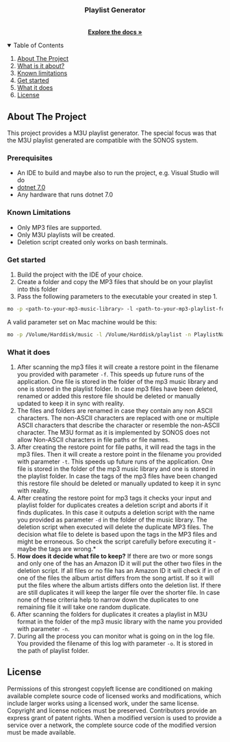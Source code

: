 <!--
*** Thanks for checking out the Best-README-Template. If you have a suggestion
*** that would make this better, please fork the repo and create a pull request
*** or simply open an issue with the tag "enhancement".
*** Thanks again! Now go create something AMAZING! :D
-->
<!-- PROJECT SHIELDS -->
<!--
*** I'm using markdown "reference style" links for readability.
*** Reference links are enclosed in brackets [ ] instead of parentheses ( ).
*** See the bottom of this document for the declaration of the reference variables
*** for contributors-url, forks-url, etc. This is an optional, concise syntax you may use.
*** https://www.markdownguide.org/basic-syntax/#reference-style-links
-->

<br />

  <h3 align="center">Playlist Generator</h3>

  <p align="center">
    <br />
    <a href="https://github.com/marcflohrer/playlistgenerator"><strong>Explore the docs »</strong></a>
  </p>
</p>

<!-- TABLE OF CONTENTS -->
<details open="open">
  <summary>Table of Contents</summary>
  <ol>
    <li>
      <a href="#about-the-project">About The Project</a>
    </li>
    <li><a href="#Prerequisites">What is it about?</a></li>
    <li><a href="#known-limitations">Known limitations</a></li>
    <li><a href="#get-started">Get started</a></li>
    <li><a href="#what-it-does">What it does</a></li>
    <li><a href="#license">License</a></li>
  </ol>
</details>

<!-- ABOUT THE PROJECT -->
## About The Project

This project provides a M3U playlist generator. The special focus was that the M3U playlist generated are compatible with the SONOS system.

### Prerequisites

* An IDE to build and maybe also to run the project, e.g. Visual Studio will do
* [dotnet 7.0](https://dotnet.microsoft.com/download/dotnet/7.0)
* Any hardware that runs dotnet 7.0

### Known Limitations

* Only MP3 files are supported.
* Only M3U playlists will be created.
* Deletion script created only works on bash terminals.

### Get started

1) Build the project with the IDE of your choice.
2) Create a folder and copy the MP3 files that should be on your playlist into this folder
3) Pass the following parameters to the executable your created in step 1.

```bash
mo -p <path-to-your-mp3-music-library> -l <path-to-your-mp3-playlist-folder> -n PlaylistName.m3u -f <filename-used-as-restore-point-for-mp3-files> -t <filename-used-as-restore-point-for-mp3-tags> -o logfile.txt -d deletionScript.sh
```

A valid parameter set on Mac machine would be this:

```bash
mo -p /Volume/Harddisk/music -l /Volume/Harddisk/playlist -n PlaylistName.m3u -f restorefiles.txt -t restoretags.txt -o logfile.txt -d deletionScript.sh
```

### What it does

1) After scanning the mp3 files it will create a restore point in the filename you provided with parameter ```-f```. This speeds up future runs of the application. One file is stored in the folder of the mp3 music library and one is stored in the playlist folder. In case mp3 files have been deleted, renamed or added this restore file should be deleted or manually updated to keep it in sync with reality.
2) The files and folders are renamed in case they contain any non ASCII characters. The non-ASCII characters are replaced with one or multiple ASCII characters that describe the character or resemble the non-ASCII character. The M3U format as it is implemented by SONOS does not allow Non-ASCII characters in file paths or file names.
3) After creating the restore point for file paths, it will read the tags in the mp3 files. Then it will create a restore point in the filename you provided with parameter ```-t```. This speeds up future runs of the application. One file is stored in the folder of the mp3 music library and one is stored in the playlist folder. In case the tags of the mp3 files have been changed this restore file should be deleted or manually updated to keep it in sync with reality.
4) After creating the restore point for mp3 tags it checks your input and playlist folder for duplicates creates a deletion script and aborts if it finds duplicates. In this case it outputs a deletion script with the name you provided as parameter ```-d``` in the folder of the music library. The deletion script when executed will delete the duplicate MP3 files. The decision what file to delete is based upon the tags in the MP3 files and might be erroneous. So check the script carefully before executing it - maybe the tags are wrong.*
5) **How does it decide what file to keep?** If there are two or more songs and only one of the has an Amazon ID it will put the other two files in the deletion script. If all files or no file has an Amazon ID it will check if in of one of the files the album artist differs from the song artist. If so it will put the files where the album artists differs onto the deletion list. If there are still duplicates it will keep the larger file over the shorter file. In case none of these criteria help to narrow down the duplicates to one remaining file it will take one random duplicate.
6) After scanning the folders for duplicates it creates a playlist in M3U format in the folder of the mp3 music library with the name you provided with parameter ```-n```.
7) During all the process you can monitor what is going on in the log file. You provided the filename of this log with parameter ```-o```. It is stored in the path of playlist folder.


## License

Permissions of this strongest copyleft license are conditioned on making available complete source code of licensed works and modifications, which include larger works using a licensed work, under the same license. Copyright and license notices must be preserved. Contributors provide an express grant of patent rights. When a modified version is used to provide a service over a network, the complete source code of the modified version must be made available.
